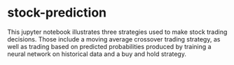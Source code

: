 # stock-prediction
This jupyter notebook illustrates three strategies used to make stock trading decisions. Those include a moving average crossover trading strategy, as well as trading based on predicted probabilities produced by training a neural network on historical data and a buy and hold strategy.
